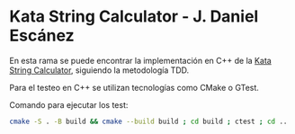 # Kata String Calculator - J. Daniel Escánez

En esta rama se puede encontrar la implementación en C++ de la [Kata String Calculator](https://osherove.com/tdd-kata-1), siguiendo la metodología TDD.

Para el testeo en C++ se utilizan tecnologías como CMake o GTest.

Comando para ejecutar los test:

```bash
cmake -S . -B build && cmake --build build ; cd build ; ctest ; cd ..
```
